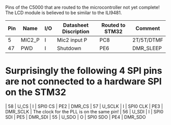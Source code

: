 Pins of the C5000 that are routed to the microcontroller
not yet complete!
The LCD module is believed to be similar to the ILI9481.

| Pin | Name |I/O| Datasheet Discription | Routed to STM32 | Comment
|-----|------|---|-----------------------|-----------------|---------|
| 5 | MIC2_P | I | Mic2 input P | PC8 | 2T/5T/DTMF
| 47 | PWD | I | Shutdown | PE6 | DMR_SLEEP
# Surprisingly the following 4 SPI pins are not connected to a hardware SPI on the STM32
| 58 | U_CS | I | SPI0 CS | PE2 | DMR_CS
| 57 | U_SCLK | I | SPI0 CLK | PE3 | DMR_SCLK | The clock for the PLL is on the same pin!
| 56 | U_SDI | I | SPI0 SDI | PE5 | DMR_SDI
| 55 | U_SDO | O | SPI0 SDO | PE4 | DMR_SDO


